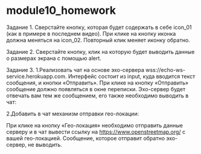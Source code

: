 # module10_homework
Задание 1.
Сверстайте кнопку, которая будет содержать в себе icon_01 (как в примере в последнем видео).
При клике на кнопку иконка должна меняться на icon_02. Повторный клик меняет иконку обратно.

Задание 2.
Сверстайте кнопку, клик на которую будет выводить данные о размерах экрана с помощью alert.

Задание 3.
1.Реализовать чат на основе эхо-сервера wss://echo-ws-service.herokuapp.com.
Интерфейс состоит из input, куда вводится текст сообщения, и кнопки «Отправить».
При клике на кнопку «Отправить» сообщение должно появляться в окне переписки.
Эхо-сервер будет отвечать вам тем же сообщением, его также необходимо выводить в чат:

2.Добавить в чат механизм отправки гео-локации:

При клике на кнопку «Гео-локация» необходимо отправить данные серверу и в чат вывести ссылку на https://www.openstreetmap.org/
с вашей гео-локацией. Сообщение, которое отправит обратно эхо-сервер, не выводить.
